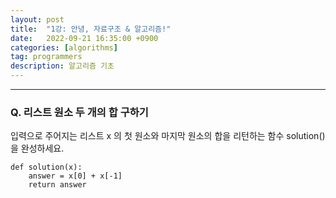 ```yaml
---
layout: post
title:  "1강: 안녕, 자료구조 & 알고리즘!"
date:   2022-09-21 16:35:00 +0900
categories: [algorithms]
tag: programmers
description: 알고리즘 기초
---
```


---

### Q. 리스트 원소 두 개의 합 구하기

입력으로 주어지는 리스트 x 의 첫 원소와 마지막 원소의 합을 리턴하는 함수 solution() 을 완성하세요.

```
def solution(x):
    answer = x[0] + x[-1]
    return answer
```
